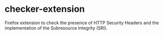 # checker-extension
Firefox extension to check the presence of HTTP Security Headers and the implementation of the Subresource Integrity (SRI).
